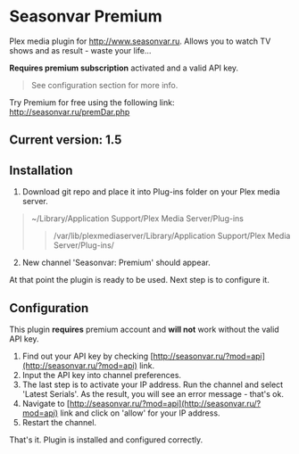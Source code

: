 Seasonvar Premium
=================

Plex media plugin for http://www.seasonvar.ru. Allows you to watch TV shows and as result - waste your life...

__Requires premium subscription__ activated and a valid API key.
> See configuration section for more info.

Try Premium for free using the following link: http://seasonvar.ru/premDar.php


Current version: 1.5
--------------------

Installation
------------

1. Download git repo and place it into Plug-ins folder on your Plex media server.
> ~/Library/Application Support/Plex Media Server/Plug-ins
>> /var/lib/plexmediaserver/Library/Application Support/Plex Media Server/Plug-ins/

2. New channel 'Seasonvar: Premium' should appear.

At that point the plugin is ready to be used. Next step is to configure it.

Configuration
-------------

This plugin __requires__ premium account and __will not__ work without the valid API key.

1. Find out your API key by checking [http://seasonvar.ru/?mod=api](http://seasonvar.ru/?mod=api) link.
2. Input the API key into channel preferences.
3. The last step is to activate your IP address. Run the channel and select 'Latest Serials'. As the result, you will see an error message - that's ok.
4. Navigate to [http://seasonvar.ru/?mod=api](http://seasonvar.ru/?mod=api) link and click on 'allow' for your IP address.
5. Restart the channel.

That's it. Plugin is installed and configured correctly.
